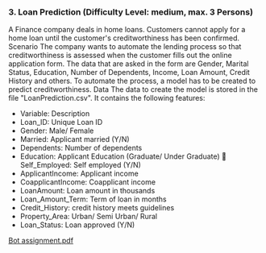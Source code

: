 ### 3. Loan Prediction (Difficulty Level: medium, max. 3 Persons) 
A Finance company deals in home loans. Customers cannot apply for a home loan until the customer's creditworthiness has been confirmed. 
Scenario 
The company wants to automate the lending process so that creditworthiness is assessed when the customer fills out the online application form. The data that are asked in the form are Gender, Marital Status, Education, Number of Dependents, Income, Loan Amount, Credit History and others. To automate the process, a model has to be created to predict creditworthiness. 
Data 
The data to create the model is stored in the file "LoanPrediction.csv". It contains the following features: 


- Variable: Description 
- Loan_ID: Unique Loan ID 
- Gender: Male/ Female 
- Married: Applicant married (Y/N) 
- Dependents: Number of dependents 
- Education: Applicant Education (Graduate/ Under Graduate)  Self_Employed: Self employed (Y/N) 
- ApplicantIncome: Applicant income 
- CoapplicantIncome: Coapplicant income 
- LoanAmount: Loan amount in thousands 
- Loan_Amount_Term: Term of loan in months 
- Credit_History: credit history meets guidelines 
- Property_Area: Urban/ Semi Urban/ Rural 
- Loan_Status: Loan approved (Y/N) 

[Bot assignment.pdf](https://github.com/RoyalFlush31/loan-prediction/files/8828131/Bot.assignment.pdf)
